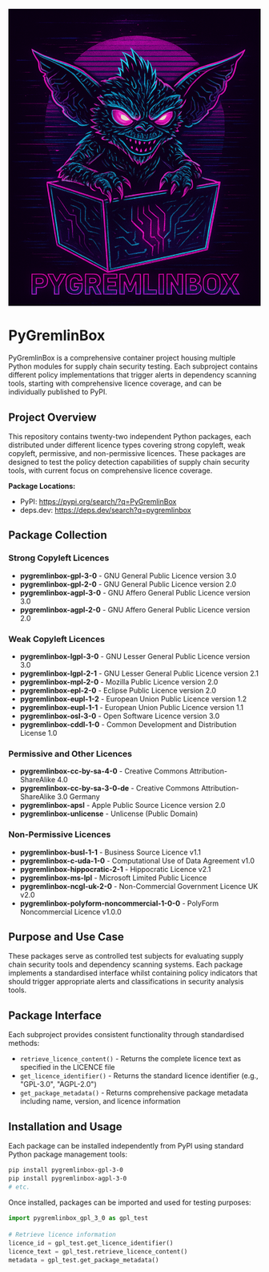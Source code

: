 ![PyGremlinBox Logo](assets/pygremlinbox-logo.png)

<!-- SPDX-License-Identifier: MIT -->
<!-- SPDX-FileCopyrightText: 2025 PyGremlinBox Maintainer <simon@sigre.xyz> -->

# PyGremlinBox

PyGremlinBox is a comprehensive container project housing multiple Python modules for supply chain security testing. Each subproject contains different policy implementations that trigger alerts in dependency scanning tools, starting with comprehensive licence coverage, and can be individually published to PyPI.

## Project Overview

This repository contains twenty-two independent Python packages, each distributed under different licence types covering strong copyleft, weak copyleft, permissive, and non-permissive licences. These packages are designed to test the policy detection capabilities of supply chain security tools, with current focus on comprehensive licence coverage.

**Package Locations:**
- PyPI: https://pypi.org/search/?q=PyGremlinBox
- deps.dev: https://deps.dev/search?q=pygremlinbox

## Package Collection

### Strong Copyleft Licences
- **pygremlinbox-gpl-3-0** - GNU General Public Licence version 3.0
- **pygremlinbox-gpl-2-0** - GNU General Public Licence version 2.0
- **pygremlinbox-agpl-3-0** - GNU Affero General Public Licence version 3.0
- **pygremlinbox-agpl-2-0** - GNU Affero General Public Licence version 2.0

### Weak Copyleft Licences
- **pygremlinbox-lgpl-3-0** - GNU Lesser General Public Licence version 3.0
- **pygremlinbox-lgpl-2-1** - GNU Lesser General Public Licence version 2.1
- **pygremlinbox-mpl-2-0** - Mozilla Public Licence version 2.0
- **pygremlinbox-epl-2-0** - Eclipse Public Licence version 2.0
- **pygremlinbox-eupl-1-2** - European Union Public Licence version 1.2
- **pygremlinbox-eupl-1-1** - European Union Public Licence version 1.1
- **pygremlinbox-osl-3-0** - Open Software Licence version 3.0
- **pygremlinbox-cddl-1-0** - Common Development and Distribution License 1.0

### Permissive and Other Licences
- **pygremlinbox-cc-by-sa-4-0** - Creative Commons Attribution-ShareAlike 4.0
- **pygremlinbox-cc-by-sa-3-0-de** - Creative Commons Attribution-ShareAlike 3.0 Germany
- **pygremlinbox-apsl** - Apple Public Source Licence version 2.0
- **pygremlinbox-unlicense** - Unlicense (Public Domain)

### Non-Permissive Licences
- **pygremlinbox-busl-1-1** - Business Source Licence v1.1
- **pygremlinbox-c-uda-1-0** - Computational Use of Data Agreement v1.0
- **pygremlinbox-hippocratic-2-1** - Hippocratic Licence v2.1
- **pygremlinbox-ms-lpl** - Microsoft Limited Public Licence
- **pygremlinbox-ncgl-uk-2-0** - Non-Commercial Government Licence UK v2.0
- **pygremlinbox-polyform-noncommercial-1-0-0** - PolyForm Noncommercial Licence v1.0.0

## Purpose and Use Case

These packages serve as controlled test subjects for evaluating supply chain security tools and dependency scanning systems. Each package implements a standardised interface whilst containing policy indicators that should trigger appropriate alerts and classifications in security analysis tools.

## Package Interface

Each subproject provides consistent functionality through standardised methods:

- `retrieve_licence_content()` - Returns the complete licence text as specified in the LICENCE file
- `get_licence_identifier()` - Returns the standard licence identifier (e.g., "GPL-3.0", "AGPL-2.0")
- `get_package_metadata()` - Returns comprehensive package metadata including name, version, and licence information

## Installation and Usage

Each package can be installed independently from PyPI using standard Python package management tools:

```bash
pip install pygremlinbox-gpl-3-0
pip install pygremlinbox-agpl-3-0
# etc.
```

Once installed, packages can be imported and used for testing purposes:

```python
import pygremlinbox_gpl_3_0 as gpl_test

# Retrieve licence information
licence_id = gpl_test.get_licence_identifier()
licence_text = gpl_test.retrieve_licence_content()
metadata = gpl_test.get_package_metadata()
```
